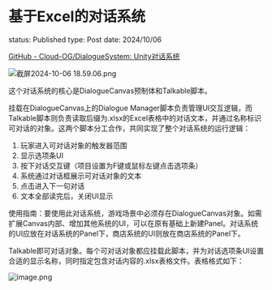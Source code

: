 # 基于Excel的对话系统

status: Published
type: Post
date: 2024/10/06

[GitHub - Cloud-OG/DialogueSystem: Unity对话系统](https://github.com/Cloud-OG/DialogueSystem)

![截屏2024-10-06 18.59.06.png](%E5%9F%BA%E4%BA%8EExcel%E7%9A%84%E5%AF%B9%E8%AF%9D%E7%B3%BB%E7%BB%9F%20117b58d050e380c2a071cd7f02fb8819/%25E6%2588%25AA%25E5%25B1%258F2024-10-06_18.59.06.png)

这个对话系统的核心是DialogueCanvas预制体和Talkable脚本。

挂载在DialogueCanvas上的Dialogue Manager脚本负责管理UI交互逻辑，而Talkable脚本则负责读取后缀为.xlsx的Excel表格中的对话文本，并通过名称标识可对话的对象。这两个脚本分工合作，共同实现了整个对话系统的运行逻辑：

1. 玩家进入可对话对象的触发器范围
2. 显示选项条UI
3. 按下对话交互键（项目设置为F键或鼠标左键点击选项条）
4. 系统通过对话框展示可对话对象的文本
5. 点击进入下一句对话
6. 文本全部读完后，关闭UI显示

使用指南：要使用此对话系统，游戏场景中必须存在DialogueCanvas对象。如需扩展Canvas内部、增加其他系统的UI，可以在原有基础上新建Panel。对话系统的UI应放在对话系统的Panel下，商店系统的UI则放在商店系统的Panel下。

Talkable即可对话对象。每个可对话对象都应挂载此脚本，并为对话选项条UI设置合适的显示名称，同时指定包含对话内容的.xlsx表格文件。表格格式如下：

![image.png](%E5%9F%BA%E4%BA%8EExcel%E7%9A%84%E5%AF%B9%E8%AF%9D%E7%B3%BB%E7%BB%9F%20117b58d050e380c2a071cd7f02fb8819/image.png)
